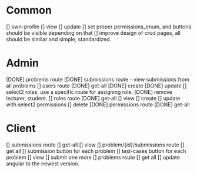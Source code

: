 # Common
[] own-profile
  [] view
  [] update
[] set proper permissions_enum, and buttons should be visible depending on that
[] improve design of crud pages, all should be similar and simple, standardized.
# Admin
[DONE] problems route
[DONE] submissions route - view submissions from all problems
[] users route
  [DONE] get-all
  [DONE] create
  [DONE] update
    [] select2 roles, use a specific route for assigning role.
  [DONE] remove lecturer, student.
[] roles route
  [DONE] get-all
  [] view
  [] create
  [] update with select2 permissions
  [] delete
[DONE] permissions route
  [DONE] get-all
# Client
[] submissions route
  [] get-all
  [] view
[] problem/{id}/submissions route
  [] get all
    [] submission button for each problem
    [] test-cases button for each problem
  [] view
  [] submit one more
[] problems route
  [] get all
[] update angular to the newest version.
